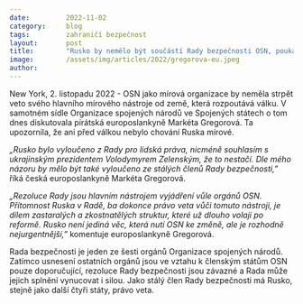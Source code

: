 ```yaml
---
date:         2022-11-02
category:     blog
tags:         zahraničí bezpečnost
layout:       post
title:        "Rusko by nemělo být součástí Rady bezpečnosti OSN, poukazuje Pirátka Gregorová"
image:        /assets/img/articles/2022/gregorova-eu.jpeg
author:       
---
```




New York, 2. listopadu 2022 - OSN jako mírová organizace by neměla strpět veto svého hlavního mírového nástroje od země, která rozpoutává válku. V samotném sídle Organizace spojených národů ve Spojených státech o tom dnes diskutovala pirátská europoslankyně Markéta Gregorová. Ta upozornila, že ani před válkou nebylo chování Ruska mírové.

*„Rusko bylo vyloučeno z Rady pro lidská práva, nicméně souhlasím s ukrajinským prezidentem Volodymyrem Zelenským, že to nestačí. Dle mého názoru by mělo být také vyloučeno ze stálých členů Rady bezpečnosti,”* říká česká europoslankyně Markéta Gregorová.

*„Rezoluce Rady jsou hlavním nástrojem vyjádření vůle orgánů OSN. Přítomnost Ruska v Radě, ba dokonce právo veta vůči tomuto nástroji, je dílem zastaralých a zkostnatělých struktur, které už dlouho volají po reformě. Rusko není jediná věc, která nutí OSN ke změně, ale je rozhodně nejurgentnější,”* komentuje europoslankyně Gregorová.

Rada bezpečnosti je jeden ze šesti orgánů Organizace spojených národů. Zatímco usnesení ostatních orgánů jsou ve vztahu k členským státům OSN pouze doporučující, rezoluce Rady bezpečnosti jsou závazné a Rada může jejich splnění vynucovat i silou. Jako stálý člen Rady bezpečnosti má Rusko, stejně jako další čtyři státy, právo veta. 
